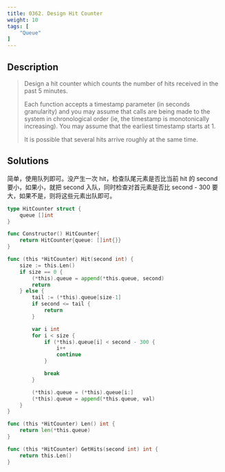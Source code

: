 ```yaml
---
title: 0362. Design Hit Counter
weight: 10
tags: [
	"Queue"
]
---
```

## Description
> Design a hit counter which counts the number of hits received in the past 5 minutes.
> 
> Each function accepts a timestamp parameter (in seconds granularity) and you may assume that calls are being made to the system in chronological order (ie, the timestamp is monotonically increasing). You may assume that the earliest timestamp starts at 1.
> 
> It is possible that several hits arrive roughly at the same time.

## Solutions

简单，使用队列即可。没产生一次 hit，检查队尾元素是否比当前 hit 的 second 要小，如果小，就把 second 入队，同时检查对首元素是否比 second - 300 要大，如果不是，则将这些元素出队即可。

```go
type HitCounter struct {
	queue []int
}

func Constructor() HitCounter{
	return HitCounter{queue: []int{}}
}

func (this *HitCounter) Hit(second int) {
	size := this.Len()
	if size == 0 {
		(*this).queue = append(*this.queue, second)
		return
	} else {
		tail := (*this).queue[size-1]
		if second <= tail {
			return
		}

		var i int
		for i < size {
			if (*this).queue[i] < second - 300 {
				i++
				continue
			}

			break
		}

		(*this).queue = (*this).queue[i:]
		(*this).queue = append(*this.queue, val)
	}
}

func (this *HitCounter) Len() int {
	return len(*this.queue)
}

func (this *HitCounter) GetHits(second int) int {
	return this.Len()
}
```
